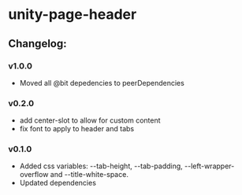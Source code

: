 # unity-page-header

## Changelog:

### v1.0.0
- Moved all @bit depedencies to peerDependencies

### v0.2.0
- add center-slot to allow for custom content
- fix font to apply to header and tabs

### v0.1.0
- Added css variables: --tab-height, --tab-padding, --left-wrapper-overflow and --title-white-space.
- Updated dependencies
